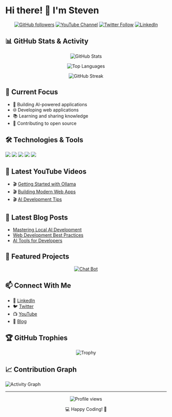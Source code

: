 # Hi there! 👋 I'm Steven

<div align="center">
  
[![GitHub followers](https://img.shields.io/github/followers/learnbydoingwithsteventest?style=social)](https://github.com/learnbydoingwithsteventest)
[![YouTube Channel](https://img.shields.io/badge/YouTube-Subscribe-red)](https://youtube.com/placeholder)
[![Twitter Follow](https://img.shields.io/twitter/follow/stevencodes?style=social)](https://twitter.com/placeholder)
[![LinkedIn](https://img.shields.io/badge/LinkedIn-Connect-blue)](https://linkedin.com/in/placeholder)

</div>

## 📊 GitHub Stats & Activity

<div align="center">
  
![GitHub Stats](https://github-readme-stats.vercel.app/api?username=learnbydoingwithsteventest&show_icons=true&theme=radical)

![Top Languages](https://github-readme-stats.vercel.app/api/top-langs/?username=learnbydoingwithsteventest&layout=compact&theme=radical)

![GitHub Streak](https://github-readme-streak-stats.herokuapp.com/?user=learnbydoingwithsteventest&theme=radical)

</div>

## 🎯 Current Focus

- 🤖 Building AI-powered applications
- 🌐 Developing web applications
- 📚 Learning and sharing knowledge
- 🤝 Contributing to open source

## 🛠️ Technologies & Tools

![](https://img.shields.io/badge/Code-Python-informational?style=flat&logo=python&logoColor=white&color=2bbc8a)
![](https://img.shields.io/badge/Code-JavaScript-informational?style=flat&logo=javascript&logoColor=white&color=2bbc8a)
![](https://img.shields.io/badge/Tools-Docker-informational?style=flat&logo=docker&logoColor=white&color=2bbc8a)
![](https://img.shields.io/badge/Tools-Kubernetes-informational?style=flat&logo=kubernetes&logoColor=white&color=2bbc8a)
![](https://img.shields.io/badge/Cloud-AWS-informational?style=flat&logo=amazon-aws&logoColor=white&color=2bbc8a)

## 🎥 Latest YouTube Videos

<!-- YOUTUBE:START -->
- 🎬 [Getting Started with Ollama](https://youtube.com/placeholder)
- 🎬 [Building Modern Web Apps](https://youtube.com/placeholder)
- 🎬 [AI Development Tips](https://youtube.com/placeholder)
<!-- YOUTUBE:END -->

## 📝 Latest Blog Posts

<!-- BLOG-POST-LIST:START -->
- [Mastering Local AI Development](https://blog.placeholder.com)
- [Web Development Best Practices](https://blog.placeholder.com)
- [AI Tools for Developers](https://blog.placeholder.com)
<!-- BLOG-POST-LIST:END -->

## 🌟 Featured Projects

<div align="center">

[![Chat Bot](https://github-readme-stats.vercel.app/api/pin/?username=learnbydoingwithsteventest&repo=chat_bot&theme=radical)](https://github.com/learnbydoingwithsteventest/chat_bot)

</div>

## 📫 Connect With Me

- 💼 [LinkedIn](https://linkedin.com/in/placeholder)
- 🐦 [Twitter](https://twitter.com/placeholder)
- 📺 [YouTube](https://youtube.com/placeholder)
- 📝 [Blog](https://blog.placeholder.com)

## 🏆 GitHub Trophies

<div align="center">
  
![Trophy](https://github-profile-trophy.vercel.app/?username=learnbydoingwithsteventest&theme=radical&column=4)

</div>

## 📈 Contribution Graph

![Activity Graph](https://activity-graph.herokuapp.com/graph?username=learnbydoingwithsteventest&theme=github)

---

<div align="center">
  <img src="https://komarev.com/ghpvc/?username=learnbydoingwithsteventest&color=blueviolet" alt="Profile views"/>
  
  💻 Happy Coding! 🚀
</div>
